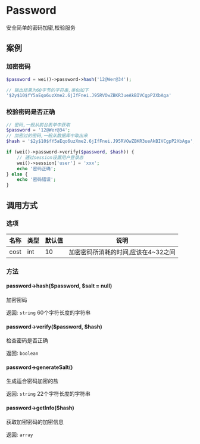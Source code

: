 Password
========

安全简单的密码加密,校验服务

案例
----

### 加密密码

```php
$password = wei()->password->hash('12@Wer@34');

// 输出结果为60字节的字符串,类似如下
'$2y$10$fY5aEqo6uzXme2.6jIfFnei.J95RVOwZBKR3ueAkBIVCgpP2XbAga'
```

### 校验密码是否正确

```php
// 密码,一般从前台表单中获取
$password = '12@Wer@34';
// 加密过的密码,一般从数据库中取出来
$hash = '$2y$10$fY5aEqo6uzXme2.6jIfFnei.J95RVOwZBKR3ueAkBIVCgpP2XbAga';

if (wei()->password->verify($password, $hash)) {
    // 通过session设置用户登录态
    wei()->session['user'] = 'xxx';
    echo '密码正确';
} else {
    echo '密码错误';
}
```

调用方式
--------

### 选项

名称      | 类型      | 默认值  | 说明
----------|-----------|---------|------
cost      | int       | 10      | 加密密码所消耗的时间,应该在4~32之间

### 方法

#### password->hash($password, $salt = null)
加密密码

返回: `string` 60个字符长度的字符串

#### password->verify($password, $hash)
检查密码是否正确

返回: `boolean`

#### password->generateSalt()
生成适合密码加密的盐

返回: `string` 22个字符长度的字符串

#### password->getInfo($hash)
获取加密密码的加密信息

返回: `array`